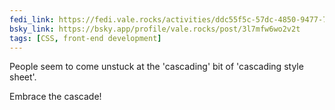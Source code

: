 ```yaml
---
fedi_link: https://fedi.vale.rocks/activities/ddc55f5c-57dc-4850-9477-7b8ea3d6a366
bsky_link: https://bsky.app/profile/vale.rocks/post/3l7mfw6wo2v2t
tags: [CSS, front-end development]
---
```


People seem to come unstuck at the 'cascading' bit of 'cascading style sheet'.

Embrace the cascade!
